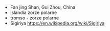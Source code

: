 * Fan jing Shan, Gui Zhou, China
* islandia zorze polarne
* tromso - zorze polarne
* Sigiriya https://en.wikipedia.org/wiki/Sigiriya
